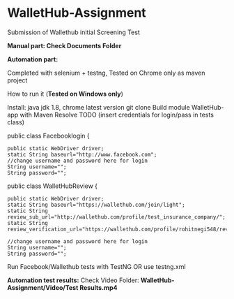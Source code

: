 # WalletHub-Assignment
Submission of Wallethub initial Screening Test 

<b>Manual part: Check Documents Folder</b> 

<b>Automation part:</b>

Completed with selenium + testng, Tested on Chrome only as maven project

How to run it (<b>Tested on Windows only</b>)

Install: java jdk 1.8, chrome latest version 
git clone 
Build module WalletHub-app with Maven 
Resolve TODO (insert credentials for login/pass in tests class) 

public class Facebooklogin {
 
	public static WebDriver driver;
	static String baseurl="http://www.facebook.com";
	//change username and password here for login
	String username="";
	String password="";
  
  public class WalletHubReview {
	
	public static WebDriver driver;
	static String baseurl="https://wallethub.com/join/light";
	static String review_sub_url="http://wallethub.com/profile/test_insurance_company/";
	static String review_verification_url="https://wallethub.com/profile/rohitnegi548/reviews/";
	
	//change username and password here for login
	String username="";
	String password="";
  
Run Facebook/Wallethub tests with TestNG OR use testng.xml

<b>Automation test results:</b> Check Video Folder: <b>WalletHub-Assignment/Video/Test Results.mp4</b>
